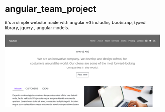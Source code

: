 # angular_team_project
it's a simple website made with angular v6 including bootstrap, typed library, jquery , angular models.

![](src/assets/screen1.png)
